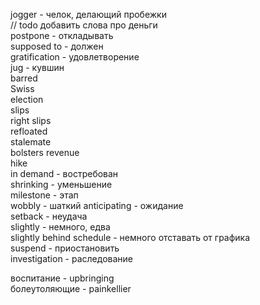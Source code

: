 jogger - челок, делающий пробежки  
// todo добавить слова про деньги  
postpone - откладывать  
supposed to - должен  
gratification - удовлетворение  
jug - кувшин  
barred  
Swiss  
election  
slips  
right slips  
refloated  
stalemate  
bolsters revenue  
hike  
in demand - востребован  
shrinking - уменьшение  
milestone - этап  
wobbly - шаткий
anticipating - ожидание  
setback  - неудача  
slightly - немного, едва  
slightly behind schedule - немного отставать от графика  
suspend - приостановить  
investigation - раследование  

воспитание - upbringing  
болеутоляющие - painkellier  

